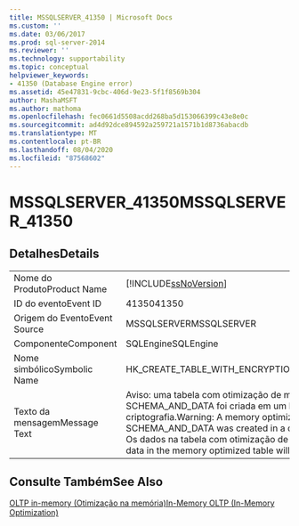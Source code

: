 ```yaml
---
title: MSSQLSERVER_41350 | Microsoft Docs
ms.custom: ''
ms.date: 03/06/2017
ms.prod: sql-server-2014
ms.reviewer: ''
ms.technology: supportability
ms.topic: conceptual
helpviewer_keywords:
- 41350 (Database Engine error)
ms.assetid: 45e47831-9cbc-406d-9e23-5f1f8569b304
author: MashaMSFT
ms.author: mathoma
ms.openlocfilehash: fec0661d5508acdd268ba5d153066399c43e8e0c
ms.sourcegitcommit: ad4d92dce894592a259721a1571b1d8736abacdb
ms.translationtype: MT
ms.contentlocale: pt-BR
ms.lasthandoff: 08/04/2020
ms.locfileid: "87568602"
---
```

# <a name="mssqlserver_41350"></a><span data-ttu-id="e08d8-102">MSSQLSERVER_41350</span><span class="sxs-lookup"><span data-stu-id="e08d8-102">MSSQLSERVER_41350</span></span>
    
## <a name="details"></a><span data-ttu-id="e08d8-103">Detalhes</span><span class="sxs-lookup"><span data-stu-id="e08d8-103">Details</span></span>  
  
|||  
|-|-|  
|<span data-ttu-id="e08d8-104">Nome do Produto</span><span class="sxs-lookup"><span data-stu-id="e08d8-104">Product Name</span></span>|[!INCLUDE[ssNoVersion](../../includes/ssnoversion-md.md)]|  
|<span data-ttu-id="e08d8-105">ID do evento</span><span class="sxs-lookup"><span data-stu-id="e08d8-105">Event ID</span></span>|<span data-ttu-id="e08d8-106">41350</span><span class="sxs-lookup"><span data-stu-id="e08d8-106">41350</span></span>|  
|<span data-ttu-id="e08d8-107">Origem do Evento</span><span class="sxs-lookup"><span data-stu-id="e08d8-107">Event Source</span></span>|<span data-ttu-id="e08d8-108">MSSQLSERVER</span><span class="sxs-lookup"><span data-stu-id="e08d8-108">MSSQLSERVER</span></span>|  
|<span data-ttu-id="e08d8-109">Componente</span><span class="sxs-lookup"><span data-stu-id="e08d8-109">Component</span></span>|<span data-ttu-id="e08d8-110">SQLEngine</span><span class="sxs-lookup"><span data-stu-id="e08d8-110">SQLEngine</span></span>|  
|<span data-ttu-id="e08d8-111">Nome simbólico</span><span class="sxs-lookup"><span data-stu-id="e08d8-111">Symbolic Name</span></span>|<span data-ttu-id="e08d8-112">HK_CREATE_TABLE_WITH_ENCRYPTION</span><span class="sxs-lookup"><span data-stu-id="e08d8-112">HK_CREATE_TABLE_WITH_ENCRYPTION</span></span>|  
|<span data-ttu-id="e08d8-113">Texto da mensagem</span><span class="sxs-lookup"><span data-stu-id="e08d8-113">Message Text</span></span>|<span data-ttu-id="e08d8-114">Aviso: uma tabela com otimização de memória com durabilidade SCHEMA_AND_DATA foi criada em um banco de dados que foi habilitado para criptografia.</span><span class="sxs-lookup"><span data-stu-id="e08d8-114">Warning: A memory optimized table with durability SCHEMA_AND_DATA was created in a database that is enabled for encryption.</span></span> <span data-ttu-id="e08d8-115">Os dados na tabela com otimização de memória não serão criptografados.</span><span class="sxs-lookup"><span data-stu-id="e08d8-115">The data in the memory optimized table will not be encrypted.</span></span>|  
  
## <a name="see-also"></a><span data-ttu-id="e08d8-116">Consulte Também</span><span class="sxs-lookup"><span data-stu-id="e08d8-116">See Also</span></span>  
 [<span data-ttu-id="e08d8-117">OLTP in-memory &#40;Otimização na memória&#41;</span><span class="sxs-lookup"><span data-stu-id="e08d8-117">In-Memory OLTP &#40;In-Memory Optimization&#41;</span></span>](../in-memory-oltp/in-memory-oltp-in-memory-optimization.md)  
  
  
